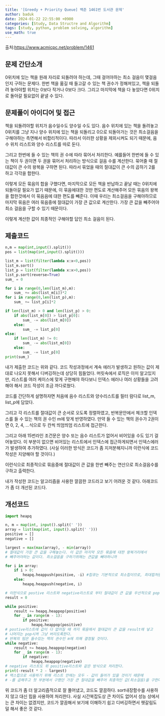 ```yaml
---
title: '[Greedy + Priority Queue] 백준 1461번 도서관 문제'
author: baduk
date: 2024-01-22 22:55:00 +0900
categories: [Study, Data Structre and Algorithm]
tags: [study, python, problem solving, algorithm]
use_math: true
---
```

출처:<https://www.acmicpc.net/problem/1461>

## 문제 간단소개
0위치에 있는 책을 원래 자리로 되돌려야 하는데, 그때 걸어야하는 최소 걸음이 몇걸음인지 구하는 문제다. 한번 책을 옮길 때 들고갈 수 있는 책 권수가 정해져있고, 책을 되돌려 놓아야할 위치는 0보다 작거나 0보다 크다. 그리고 마지막에 책을 다 놓았다면 0위치로 돌아갈 필요없이 끝낼 수 있다.

## 문제풀이 아이디어 및 접근
책을 되돌려야할 위치가 음수일수도 양수일 수도 있다. 음수 위치에 있는 책을 돌려놓고 0위치를 그냥 지나 양수 위치에 있는 책을 되돌리고 0으로 되돌아가는 것은 최소걸음을 구해야하는 측면해서 비합리적이다. 따라서 이러한 상황을 제외시켜도 되기 때문에, 음수 위치 리스트와 양수 리스트를 따로 둔다.

그리고 한번에 들 수 있는 책의 권 수에 따라 묶어서 처리한다. 예를들어 한번에 들 수 있는 책이 두 권이면 두 권을 묶어서 처리하는 방식으로 걸음 수를 계산한다. 묶어줄 때 절대값이 큰 수의 왕복을 구하면 된다. 따라서 묶었을 때의 절대값이 큰 수의 곱하기 2를 하고 각각을 합한다.

이렇게 모든 묶음의 합을 구했다면, 마지막으로 모든 책을 반납하고 끝날 때는 0위치에 되돌아갈 필요가 없기 때문에, 이 묶음에대한 것만 편도로 계산해주어 모든 묶음의 왕복을 합한것에서 이 묶음음에 대한 편도를 빼준다. 이때 우리는 최소걸음을 구해야하므로 마지막 묶음은 여러 묶음중에 절대값이 가장 큰 값으로 계산한다. 가장 큰 값을 빼주어야 최소 걸음을 구할 수 있기 때문이다.

이렇게 계산한 값이 최종적인 구해야할 답인 최소 걸음이 된다.

## 제출코드
```python
n,m = map(int,input().split())
pos = list(map(int,input().split()))

list_m = list(filter(lambda x:x<0,pos))
list_m.sort()
list_p = list(filter(lambda x:x>0,pos))
list_p.sort(reverse=True)
sum_ = 0

for i in range(0,len(list_m),m):
    sum_ += abs(list_m[i])*2
for i in range(0,len(list_p),m):
    sum_ += list_p[i]*2

if len(list_m) > 0 and len(list_p) > 0:
    if abs(list_m[0]) > list_p[0]:
        sum_ -= abs(list_m[0])
    else:
        sum_ -= list_p[0]
else:
    if len(list_m) != 0:
        sum_ -= abs(list_m[0])
    else:
        sum_ -= list_p[0]
print(sum_)
```
내가 제출한 코드는 위와 같다. 코드 작성과정에서 계속 에러가 발생하고 원하는 값이 제대로 나오지 못해서 디버깅하는데 상당히 힘들었다. 머릿속에서 로직은 이미 알고있지만, 리스트를 여러 케이스에 맞게 구현해야 하다보니 인덱스 에러나 여러 상황들을 고려해야 해서 코드 작성이 조금 까다로웠다.

코드를 간단하게 설명하자면 처음에 음수 리스트와 양수리스트를 필터 람다로 list_m, list_p에 담았다.

그리고 각 리스트를 절대값이 큰 순서로 오도록 정렬하였고, 반복문안에서 체크할 인덱스를 들 수 있는 책의 권 수인 m에 맞게 반영하였다. 만약 들 수 있는 책의 권수가 2권이면 0, 2, 4, ...식으로 두 칸씩 띄엄띄엄 리스트에 접근한다.

그리고 아래 15번라인 조건문은 양수 또는 음수 리스트가 없어서 비어있을 수도 있기 걸어놓았다. 이 부분이 없으면 비어있는 리스트에서 인덱스에 접근하게되면서 인덱스에러가 발생하여 추가하였다. (사실 이러한 방식은 코드가 좀 지저분해지니까 이런식에 코드 작성은 지양해야 할 것이다.)

이런식으로 최종적으로 묶음중에 절대값이 큰 값을 한번 빼주는 연산으로 최소걸음수를 구하고 출력한다.

내가 작성한 코드는 알고리즘을 사용한 깔끔한 코드라고 보기 어려운 것 같다. 아래코드가 좀 더 개선된 코드다.

## 개선코드
```python
import heapq

n, m = map(int, input().split(' '))
array = list(map(int, input().split(' ')))
positive = []
negative = []

largest = max(max(array), - min(array))
# 절대값이 가장 큰 값을 구해놓는다. 이 값은 마지막 모든 묶음에 대한 왕복거리에서 
# 빼주어야하는 값이다. 최소걸음을 구하기위해는 큰값을 빼야하니까

for i in array:
    if i > 0:
        heapq.heappush(positive, -i) #힙큐는 기본적으로 최소힙이므로, 최대힙처럼 사용하기 위해 -를 붙여준다
    else:
        heapq.heappush(negative, i)

# 이런식으로 postive 리스트와 negative리스트로 부터 절대값이 큰 값을 우선적으로 pop시킬 수 있게된다.
result = 0

while positive:
    result += heapq.heappop(positive)
    for _ in range(m - 1):
        if positive:
            heapq.heappop(positive)
# postive리스트에 값이 다 없어질 때 까지 묶음에서 절대값이 큰 값을 result에 넣고
# 나머지는 pop시켜 그냥 버리도록한다.
# 반복의 텀은 들수있는 책의 권수인 m에 의해 결정될 것이다.
while negative:
    result += heapq.heappop(negative)
    for _ in range(m - 1):
        if negative:
            heapq.heappop(negative)
# negative 리스트도 위 positive리스트와 같은 방식으로 처리한다.
print(-result * 2 - largest)
# 맥스힙으로 사용하기 위해 리스트 안에는 모두 - 값이 들어가 있을 것이기 때문에
# -를 곱해주고 첫 부분에서 구했던 가장 큰 절대값을 빼주어 최종적인 값(최소걸음)을 구한다.
```
위 코드가 좀 더 알고리즘적으로 잘 풀어냈고, 코드도 깔끔하다. sort내장함수를 사용하지 않고 대신 힙을 사용하여 처리한다. 사실 시간복잡도상 큰 차이도 없어서 성능 상에서는 큰 차이는 없겠지만, 코드가 깔끔해서 보기에 이해하기 쉽고 디버깅하면서 헷갈림도 덜 해서 좋은 것 같다.